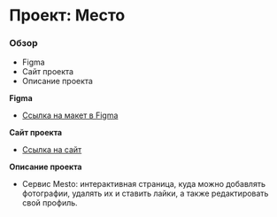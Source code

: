 # Проект: Место

### Обзор

* Figma
* Сайт проекта
* Описание проекта

**Figma**

* [Ссылка на макет в Figma](https://www.figma.com/file/2cn9N9jSkmxD84oJik7xL7/JavaScript.-Sprint-4?node-id=0%3A1)

**Сайт проекта**

* [Ссылка на сайт](https://frenchtomatofrommoscow.github.io/mesto/)

**Описание проекта**

* Сервис Mesto: интерактивная страница, куда можно добавлять фотографии, удалять их и ставить лайки, а также редактировать свой профиль.